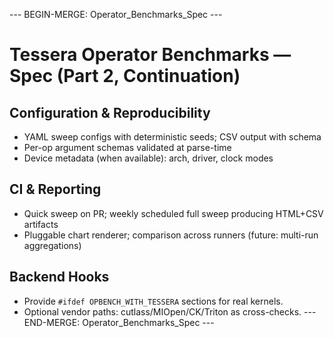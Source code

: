 --- BEGIN-MERGE: Operator_Benchmarks_Spec ---
# Tessera Operator Benchmarks — Spec (Part 2, Continuation)

## Configuration & Reproducibility
- YAML sweep configs with deterministic seeds; CSV output with schema
- Per-op argument schemas validated at parse-time
- Device metadata (when available): arch, driver, clock modes

## CI & Reporting
- Quick sweep on PR; weekly scheduled full sweep producing HTML+CSV artifacts
- Pluggable chart renderer; comparison across runners (future: multi-run aggregations)

## Backend Hooks
- Provide `#ifdef OPBENCH_WITH_TESSERA` sections for real kernels.
- Optional vendor paths: cutlass/MIOpen/CK/Triton as cross-checks.
--- END-MERGE: Operator_Benchmarks_Spec ---
